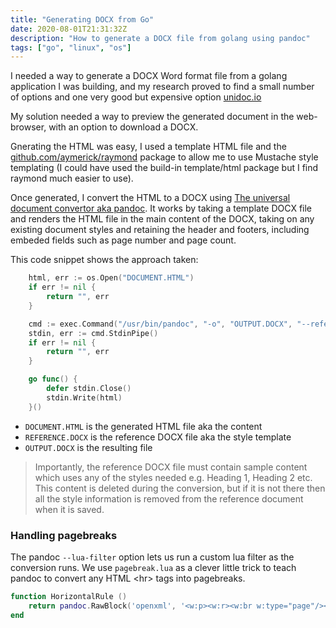 ```yaml
---
title: "Generating DOCX from Go"
date: 2020-08-01T21:31:32Z
description: "How to generate a DOCX file from golang using pandoc"
tags: ["go", "linux", "os"]
---
```


I needed a way to generate a DOCX Word format file from a golang application I was building, and my research proved to find a small number of options and one very good but expensive option [unidoc.io](https://unidoc.io/)
<!--more-->

My solution needed a way to preview the generated document in the web-browser, with an option to download a DOCX.

Gnerating the HTML was easy, I used a template HTML file and the [github.com/aymerick/raymond](https://github.com/aymerick/raymond) package to allow me to use Mustache style templating (I could have used the build-in template/html package but I find raymond much easier to use).

Once generated, I convert the HTML to a DOCX using [The universal document convertor aka pandoc](https://pandoc.org/). It works by taking a template DOCX file and renders the HTML file in the main content of the DOCX, taking on any existing document styles and retaining the header and footers, including embeded fields such as page number and page count.

This code snippet shows the approach taken:

```go
    html, err := os.Open("DOCUMENT.HTML")
	if err != nil {
		return "", err
	}

	cmd := exec.Command("/usr/bin/pandoc", "-o", "OUTPUT.DOCX", "--reference-doc=REFERENCE.DOCX", "-f", "html", "--lua-filter", "pagebreak.lua")
	stdin, err := cmd.StdinPipe()
	if err != nil {
		return "", err
	}

	go func() {
		defer stdin.Close()
		stdin.Write(html)
	}()
```

* `DOCUMENT.HTML` is the generated HTML file aka the content
* `REFERENCE.DOCX` is the reference DOCX file aka the style template
* `OUTPUT.DOCX` is the resulting file

> Importantly, the reference DOCX file must contain sample content which uses any of the styles needed e.g. Heading 1, Heading 2 etc. This content is deleted during the conversion, but if it is not there then all the style information is removed from the reference document when it is saved.


### Handling pagebreaks

The pandoc `--lua-filter` option lets us run a custom lua filter as the conversion runs. We use `pagebreak.lua` as a clever little trick to teach pandoc to convert any HTML &lt;hr&gt; tags into pagebreaks.

```lua
function HorizontalRule ()
    return pandoc.RawBlock('openxml', '<w:p><w:r><w:br w:type="page"/></w:r></w:p>')
end
```